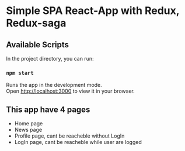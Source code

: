 # Simple SPA React-App with Redux, Redux-saga

## Available Scripts

In the project directory, you can run:

### `npm start`

Runs the app in the development mode.\
Open [http://localhost:3000](http://localhost:3000) to view it in your browser.

## This app have 4 pages
  - Home page
  - News page
  - Profile page, cant be reacheble without LogIn
  - LogIn page, cant be reacheble while user are logged
